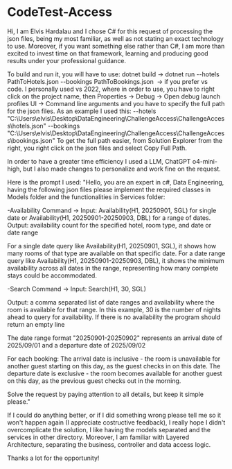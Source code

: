 ﻿# CodeTest-Access

Hi, I am Elvis Hardalau and I chose C# for this request of processing the json files, being my most familiar, as well as not stating an exact technology to use. Moreover, if you want something else rather than C#, I am more than excited to invest time on that framework, learning and producing good results under your professional guidance.

To build and run it, you will have to use: dotnet build  -> dotnet run --hotels PathToHotels.json --bookings PathToBookings.json   -> if you prefer vs code.
I personally used vs 2022, where in order to use, you have to right click on the project name, then Properties -> Debug -> Open debug launch profiles UI -> Command line arguments and you have to specify the full path for the json files. As an example I used this: --hotels "C:\Users\elvis\Desktop\DataEngineering\ChallengeAccess\ChallengeAccess\hotels.json" --bookings "C:\Users\elvis\Desktop\DataEngineering\ChallengeAccess\ChallengeAccess\bookings.json"
To get the full path easier, from Solution Explorer from the right, you right click on the json files and select Copy Full Path.

In order to have a greater time efficiency I used a LLM, ChatGPT o4-mini-high, but I also made changes to personalize and work fine on the request.

Here is the prompt I used: 
"Hello, you are an expert in c#, Data Engineering, having the following json files please implement the required classes in Models folder and the functionalities in Services folder:

-Availability Command -> Input: Availability(H1, 20250901, SGL) for single date or Availability(H1, 20250901-20250903, DBL) for a range of dates.    
Output: availability count for the specified hotel, room type, and date or date range

For a single date query like Availability(H1, 20250901, SGL), it shows how many rooms of that type are available on that specific date. For a date range query like Availability(H1, 20250901-20250903, DBL), it shows the minimum availability across all dates in the range, representing how many complete stays could be accommodated.

-Search Command -> Input: Search(H1, 30, SGL) 

Output: a comma separated list of date ranges and availability where the room is available for that range. In this example, 30 is the number of nights ahead to query for availability. If there is no availability the program should return an empty line

The date range format "20250901-20250902" represents an arrival date of 2025/09/01 and a departure date of 2025/09/02

For each booking: The arrival date is inclusive - the room is unavailable for another guest starting on this day, as the guest checks in on this date.
The departure date is exclusive - the room becomes available for another guest on this day, as the previous guest checks out in the morning.

Solve the request by paying attention to all details, but keep it simple please."

If I could do anything better, or if I did something wrong please tell me so it won't happen again (I appreciate costructive feedback), I really hope I didn't overcomplicate the solution, I like having the models separated and the services in other directory. Moreover, I am familiar with Layered Architecture, separating the business, controller and data access logic.

Thanks a lot for the opportunity!

